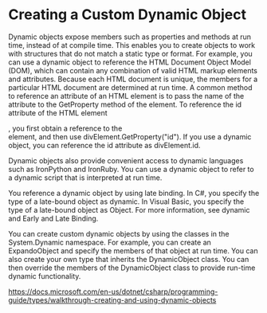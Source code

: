 # Creating a Custom Dynamic Object

Dynamic objects expose members such as properties and methods at run time, instead of at compile time. This enables you to create objects to work with structures that do not match a static type or format. For example, you can use a dynamic object to reference the HTML Document Object Model (DOM), which can contain any combination of valid HTML markup elements and attributes. Because each HTML document is unique, the members for a particular HTML document are determined at run time. A common method to reference an attribute of an HTML element is to pass the name of the attribute to the GetProperty method of the element. To reference the id attribute of the HTML element <div id="Div1">, you first obtain a reference to the <div> element, and then use divElement.GetProperty("id"). If you use a dynamic object, you can reference the id attribute as divElement.id.

Dynamic objects also provide convenient access to dynamic languages such as IronPython and IronRuby. You can use a dynamic object to refer to a dynamic script that is interpreted at run time.

You reference a dynamic object by using late binding. In C#, you specify the type of a late-bound object as dynamic. In Visual Basic, you specify the type of a late-bound object as Object. For more information, see dynamic and Early and Late Binding.

You can create custom dynamic objects by using the classes in the System.Dynamic namespace. For example, you can create an ExpandoObject and specify the members of that object at run time. You can also create your own type that inherits the DynamicObject class. You can then override the members of the DynamicObject class to provide run-time dynamic functionality.

<https://docs.microsoft.com/en-us/dotnet/csharp/programming-guide/types/walkthrough-creating-and-using-dynamic-objects>
